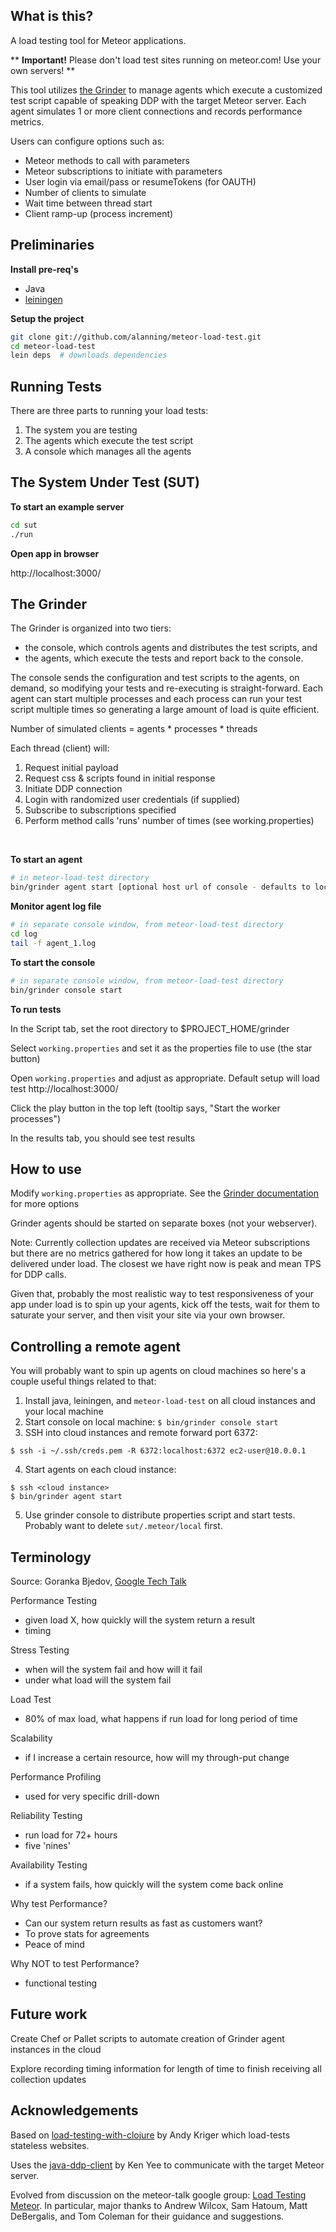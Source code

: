 ## What is this?
A load testing tool for Meteor applications.

** <b>Important!</b> Please don't load test sites running on meteor.com! Use your own servers! ** 

This tool utilizes [the Grinder](http://grinder.sourceforge.net/) to manage agents which execute a customized test script capable of speaking DDP with the target Meteor server.  Each agent simulates 1 or more client connections and records performance metrics.

Users can configure options such as:
 * Meteor methods to call with parameters
 * Meteor subscriptions to initiate with parameters
 * User login via email/pass or resumeTokens (for OAUTH)
 * Number of clients to simulate
 * Wait time between thread start
 * Client ramp-up (process increment)

## Preliminaries
<b>Install pre-req's</b>
  * Java
  * [leiningen](https://github.com/technomancy/leiningen)

<b>Setup the project</b>

```bash
git clone git://github.com/alanning/meteor-load-test.git
cd meteor-load-test
lein deps  # downloads dependencies
```

## Running Tests

There are three parts to running your load tests:
  1. The system you are testing
  2. The agents which execute the test script
  3. A console which manages all the agents


## The System Under Test (SUT)
<b>To start an example server</b>

```bash
cd sut
./run
```

<b>Open app in browser</b>

http://localhost:3000/


## The Grinder

The Grinder is organized into two tiers: 
  * the console, which controls agents and distributes the test scripts, and 
  * the agents, which execute the tests and report back to the console.  
 
The console sends the configuration and test scripts to the agents, on demand, so 
modifying your tests and re-executing is straight-forward.  Each agent can 
start multiple processes and each process can run your test script multiple
times so generating a large amount of load is quite efficient.  

 Number of simulated clients = agents * processes * threads

 Each thread (client) will: 

  1. Request initial payload
  2. Request css & scripts found in initial response
  3. Initiate DDP connection
  4. Login with randomized user credentials (if supplied)
  5. Subscribe to subscriptions specified
  6. Perform method calls 'runs' number of times (see working.properties)

<br />


<b>To start an agent</b>

```bash
# in meteor-load-test directory
bin/grinder agent start [optional host url of console - defaults to localhost]
```

<b>Monitor agent log file</b>

```bash
# in separate console window, from meteor-load-test directory
cd log
tail -f agent_1.log
```

<b>To start the console</b>

```bash
# in separate console window, from meteor-load-test directory
bin/grinder console start
```

<b>To run tests</b>

In the Script tab, set the root directory to $PROJECT_HOME/grinder

Select `working.properties` and set it as the properties file to use (the star button)

Open `working.properties` and adjust as appropriate.  Default setup will load test http://localhost:3000/

Click the play button in the top left (tooltip says, "Start the worker processes")

In the results tab, you should see test results


## How to use

Modify `working.properties` as appropriate. See the [Grinder documentation](http://grinder.sourceforge.net/g3/properties.html) for more options

Grinder agents should be started on separate boxes (not your webserver).

Note: Currently collection updates are received via Meteor subscriptions but there are no metrics gathered for how long it takes an update to be delivered under load.  The closest we have right now is peak and mean TPS for DDP calls.

Given that, probably the most realistic way to test responsiveness of your app under load is to spin up your agents, kick off the tests, wait for them to saturate your server, and then visit your site via your own browser.


## Controlling a remote agent

You will probably want to spin up agents on cloud machines so here's a couple useful things related to that:

1. Install java, leiningen, and `meteor-load-test` on all cloud instances and your local machine
2. Start console on local machine: `$ bin/grinder console start`
3. SSH into cloud instances and remote forward port 6372:
```
$ ssh -i ~/.ssh/creds.pem -R 6372:localhost:6372 ec2-user@10.0.0.1
```
4. Start agents on each cloud instance:
  ```
  $ ssh <cloud instance>
  $ bin/grinder agent start
  ```
5. Use grinder console to distribute properties script and start tests.  Probably want to delete `sut/.meteor/local` first.


## Terminology

Source: Goranka Bjedov, [Google Tech Talk](http://www.youtube.com/watch?v=335LKIXRauA&feature=gv)

Performance Testing
  * given load X, how quickly will the system return a result
  * timing

Stress Testing
  * when will the system fail and how will it fail
  * under what load will the system fail

Load Test
  * 80% of max load, what happens if run load for long period of time

Scalability
  * if I increase a certain resource, how will my through-put change

Performance Profiling
  * used for very specific drill-down

Reliability Testing
  * run load for 72+ hours
  * five 'nines'

Availability Testing
  * if a system fails, how quickly will the system come back online

Why test Performance?
  * Can our system return results as fast as customers want?
  * To prove stats for agreements
  * Peace of mind

Why NOT to test Performance?
  * functional testing


## Future work

Create Chef or Pallet scripts to automate creation of Grinder agent instances in the cloud

Explore recording timing information for length of time to finish receiving all collection updates


## Acknowledgements

Based on [load-testing-with-clojure](https://github.com/locopati/load-testing-with-clojure) by Andy Kriger which load-tests stateless websites.

Uses the [java-ddp-client](https://github.com/kenyee/java-ddp-client) by Ken Yee to communicate with the target Meteor server.

Evolved from discussion on the meteor-talk google group: [Load Testing Meteor](https://groups.google.com/forum/#!topic/meteor-talk/M9waYvcFufs). In particular, major thanks to Andrew Wilcox, Sam Hatoum, Matt DeBergalis, and Tom Coleman for their guidance and suggestions.
